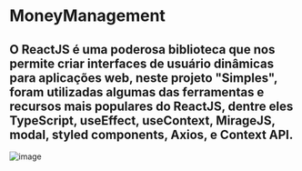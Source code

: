 # MoneyManagement

## O ReactJS é uma poderosa biblioteca que nos permite criar interfaces de usuário dinâmicas para aplicações web, neste projeto "Simples", foram utilizadas algumas das ferramentas e recursos mais populares do ReactJS, dentre eles TypeScript, useEffect, useContext, MirageJS, modal, styled components, Axios, e Context API. 

![image](https://user-images.githubusercontent.com/109979241/220177706-6f17b813-1d09-40f3-be00-52288a5c6867.png)

